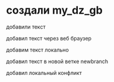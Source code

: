 ﻿# создали my_dz_gb

добавили текст

добавил текст через веб браузер

добавим текст локально

добавил текст в новой ветке newbranch


добавил локальный конфликт
